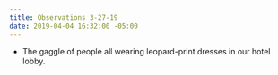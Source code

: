 ```yaml
---
title: Observations 3-27-19
date: 2019-04-04 16:32:00 -05:00
---
```


- The gaggle of people all wearing leopard-print dresses in our hotel lobby.